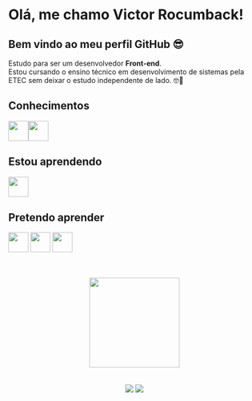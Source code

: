 # Olá, me chamo Victor Rocumback! 
## Bem vindo ao meu perfil GitHub 😎 

<p>Estudo para ser um desenvolvedor <strong>Front-end</strong>. </br>
Estou cursando o ensino técnico em desenvolvimento de sistemas pela ETEC sem deixar o estudo independente de lado. 🤓🦾</p>
  
## Conhecimentos
<img src="https://cdn.jsdelivr.net/gh/devicons/devicon/icons/html5/html5-original.svg" height="40px" width="40px"/><img src="https://cdn.jsdelivr.net/gh/devicons/devicon/icons/css3/css3-original.svg" height="40px" width="40px"/>

                    
## Estou aprendendo
<img src="https://cdn.jsdelivr.net/gh/devicons/devicon/icons/javascript/javascript-original.svg" height="40px" width="40px"/>         

## Pretendo aprender
<img src="https://cdn.jsdelivr.net/gh/devicons/devicon/icons/sass/sass-original.svg" height="40px" width="40px"/>  <img src="https://cdn.jsdelivr.net/gh/devicons/devicon/icons/react/react-original.svg" height="40px" width="40px"/>  <img src="https://cdn.jsdelivr.net/gh/devicons/devicon/icons/git/git-original.svg" height="40px" width="40px"/>
          
          
          
</br>
</br>
<div align="center">
<a href="https://github.com/victorrocumback">
<img height="180em" src="https://github-readme-stats.vercel.app/api/top-langs/?username=victorrocumback&layout=compact&langs_count=7&theme=dracula"/>
</div>
</br>
</br>
<div align="center"> 
 <a href="https://instagram.com/vitorocumback" target="_blank"><img src="https://img.shields.io/badge/-Instagram-%23E4405F?style=for-the-badge&logo=instagram&logoColor=white" target="_blank"></a>
 <a href ="mailto:victorrocumback15@gmail.com"><img src="https://img.shields.io/badge/Gmail-D14836?style=for-the-badge&logo=gmail&logoColor=white" target="_blank"></a>
</div>

<!--
**victorrocumback/victorrocumback** is a ✨ _special_ ✨ repository because its `README.md` (this file) appears on your GitHub profile.

Here are some ideas to get you started:

- 🔭 I’m currently working on ...
- 🌱 I’m currently learning ...
- 👯 I’m looking to collaborate on ...
- 🤔 I’m looking for help with ...
- 💬 Ask me about ...
- 📫 How to reach me: ...
- 😄 Pronouns: ...
- ⚡ Fun fact: ...
-->



